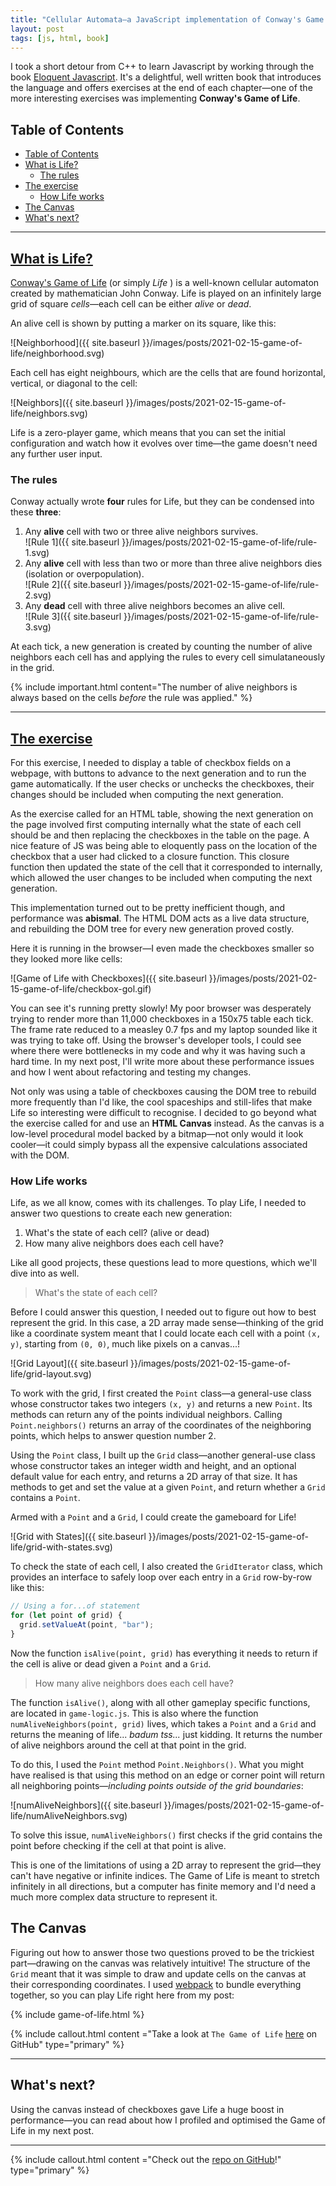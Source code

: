 ```yaml
---
title: "Cellular Automata—a JavaScript implementation of Conway's Game of Life"
layout: post
tags: [js, html, book]
---
```


I took a short detour from C++ to learn Javascript by working through the book [Eloquent Javascript](https://amzn.to/2LMjeuY). It's a delightful, well written book that introduces the language and offers exercises at the end of each chapter—one of the more interesting exercises was implementing **Conway's Game of Life**.

## Table of Contents

- [Table of Contents](#table-of-contents)
- [What is Life?](#what-is-life)
  - [The rules](#the-rules)
- [The exercise](#the-exercise)
  - [How Life works](#how-life-works)
- [The Canvas](#the-canvas)
- [What's next?](#whats-next)

---

## [What is Life?](#what-is-life)

[Conway's Game of Life](https://en.wikipedia.org/wiki/Conway%27s_Game_of_Life) (or simply *Life* ) is a well-known cellular automaton created by mathematician John Conway. Life is played on an infinitely large grid of square *cells*—each cell can be either *alive* or *dead*.

An alive cell is shown by putting a marker on its square, like this:
<!--more-->

![Neighborhood]({{ site.baseurl }}/images/posts/2021-02-15-game-of-life/neighborhood.svg)

Each cell has eight neighbours, which are the cells that are found horizontal, vertical, or diagonal to the cell:

![Neighbors]({{ site.baseurl }}/images/posts/2021-02-15-game-of-life/neighbors.svg)

Life is a zero-player game, which means that you can set the initial configuration and watch how it evolves over time—the game doesn't need any further user input.

### The rules

Conway actually wrote **four** rules for Life, but they can be condensed into these **three**:

1. Any **alive** cell with two or three alive neighbors survives.
<br>![Rule 1]({{ site.baseurl }}/images/posts/2021-02-15-game-of-life/rule-1.svg)
2. Any **alive** cell with less than two or more than three alive neighbors dies (isolation or overpopulation).
<br>![Rule 2]({{ site.baseurl }}/images/posts/2021-02-15-game-of-life/rule-2.svg)
3. Any **dead** cell with three alive neighbors becomes an alive cell.
<br>![Rule 3]({{ site.baseurl }}/images/posts/2021-02-15-game-of-life/rule-3.svg)

At each tick, a new generation is created by counting the number of alive neighbors each cell has and applying the rules to every cell simulataneously in the grid.

{% include important.html
    content="The number of alive neighbors is always based on the cells *before* the rule was applied." %}

---

## [The exercise](#the-exercise)

For this exercise, I needed to display a table of checkbox fields on a webpage, with buttons to advance to the next generation and to run the game automatically. If the user checks or unchecks the checkboxes, their changes should be included when computing the next generation.

As the exercise called for an HTML table, showing the next generation on the page involved first computing internally what the state of each cell should be and then replacing the checkboxes in the table on the page. A nice feature of JS was being able to eloquently pass on the location of the checkbox that a user had clicked to a closure function. This closure function then updated the state of the cell that it corresponded to internally, which allowed the user changes to be included when computing the next generation.

This implementation turned out to be pretty inefficient though, and performance was **abismal**. The HTML DOM acts as a live data structure, and rebuilding the DOM tree for every new generation proved costly.

Here it is running in the browser—I even made the checkboxes smaller so they looked more like cells:

![Game of Life with Checkboxes]({{ site.baseurl }}/images/posts/2021-02-15-game-of-life/checkbox-gol.gif)

You can see it's running pretty slowly! My poor browser was desperately trying to render more than 11,000 checkboxes in a 150x75 table each tick. The frame rate reduced to a measley 0.7 fps and my laptop sounded like it was trying to take off. Using the browser's developer tools, I could see where there were bottlenecks in my code and why it was having such a hard time. In my next post, I'll write more about these performance issues and how I went about refactoring and testing my changes.

Not only was using a table of checkboxes causing the DOM tree to rebuild more frequently than I'd like, the cool spaceships and still-lifes that make Life so interesting were difficult to recognise. I decided to go beyond what the exercise called for and use an **HTML Canvas** instead. As the canvas is a low-level procedural model backed by a bitmap—not only would it look cooler—it could simply bypass all the expensive calculations associated with the DOM.

### How Life works

Life, as we all know, comes with its challenges. To play Life, I needed to answer two questions to create each new generation:

1. What's the state of each cell? (alive or dead)
2. How many alive neighbors does each cell have?

Like all good projects, these questions lead to more questions, which we'll dive into as well.

> What's the state of each cell?

Before I could answer this question, I needed out to figure out how to best represent the grid. In this case, a 2D array made sense—thinking of the grid like a coordinate system meant that I could locate each cell with a point `(x, y)`, starting from `(0, 0)`, much like pixels on a canvas...!

![Grid Layout]({{ site.baseurl }}/images/posts/2021-02-15-game-of-life/grid-layout.svg)

To work with the grid, I first created the `Point` class—a general-use class whose constructor takes two integers `(x, y)` and returns a new `Point`. Its methods can return any of the points individual neighbors. Calling `Point.neighbors()` returns an array of the coordinates of the neighboring points, which helps to answer question number 2.

Using the `Point` class, I built up the `Grid` class—another general-use class whose constructor takes an integer width and height, and an optional default value for each entry, and returns a 2D array of that size. It has methods to get and set the value at a given `Point`, and return whether a `Grid` contains a `Point`.

Armed with a `Point` and a `Grid`, I could create the gameboard for Life!

![Grid with States]({{ site.baseurl }}/images/posts/2021-02-15-game-of-life/grid-with-states.svg)


To check the state of each cell, I also created the `GridIterator` class, which provides an interface to safely loop over each entry in a `Grid` row-by-row like this:

```js
// Using a for...of statement
for (let point of grid) {
  grid.setValueAt(point, "bar");
}
```

Now the function `isAlive(point, grid)` has everything it needs to return if the cell is alive or dead given a `Point` and a `Grid`.

> How many alive neighbors does each cell have?

The function `isAlive()`, along with all other gameplay specific functions, are located in `game-logic.js`. This is also where the function `numAliveNeighbors(point, grid)` lives, which takes a `Point` and a `Grid` and returns the meaning of life... *badum tss...* just kidding. It returns the number of alive neighbors around the cell at that point in the grid.

To do this, I used the `Point` method `Point.Neighbors()`. What you might have realised is that using this method on an edge or corner point will return all neighboring points—*including points outside of the grid boundaries*:

![numAliveNeighbors]({{ site.baseurl }}/images/posts/2021-02-15-game-of-life/numAliveNeighbors.svg)

To solve this issue, `numAliveNeighbors()` first checks if the grid contains the point before checking if the cell at that point is alive.

This is one of the limitations of using a 2D array to represent the grid—they can't have negative or infinite indices. The Game of Life is meant to stretch infinitely in all directions, but a computer has finite memory and I'd need a much more complex data structure to represent it.

## The Canvas

Figuring out how to answer those two questions proved to be the trickiest part—drawing on the canvas was relatively intuitive! The structure of the `Grid` meant that it was simple to draw and update cells on the canvas at their corresponding coordinates. I used [webpack](https://webpack.js.org) to bundle everything together, so you can play Life right here from my post:

{% include game-of-life.html %}

{% include callout.html
    content ="Take a look at `The Game of Life` [here](https://www.github.com/tessapower/game-of-life) on GitHub"
    type="primary" %}

---

## What's next?

Using the canvas instead of checkboxes gave Life a huge boost in performance—you can read about how I profiled and optimised the Game of Life in my next post.

---

{% include callout.html
    content ="Check out the [repo on GitHub](https://github.com/tessapower/game-of-life)!"
    type="primary" %}
